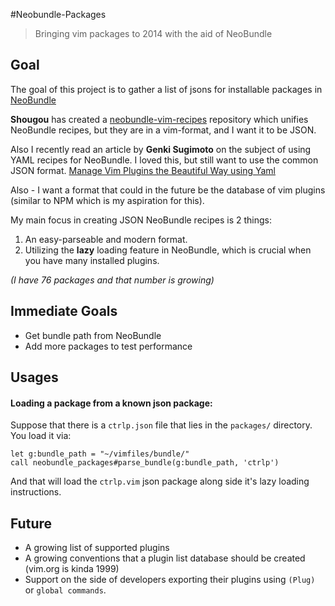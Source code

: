 #Neobundle-Packages
> Bringing vim packages to 2014 with the aid of NeoBundle

## Goal

The goal of this project is to gather a list of jsons for installable packages in [NeoBundle](https://github.com/Shougo/neobundle.vim)

**Shougou** has created a [neobundle-vim-recipes](https://github.com/Shougo/neobundle-vim-recipes) repository
which unifies NeoBundle recipes, but they are in a vim-format, and I want it to be JSON.

Also I recently read an article by **Genki Sugimoto** on the subject of using YAML recipes for NeoBundle. I loved this,
but still want to use the common JSON format.
[Manage Vim Plugins the Beautiful Way using Yaml](http://genkisugimoto.com/blog/manage-vim-plugins-via-yaml/)

Also - I want a format that could in the future be the database of vim plugins (similar to NPM which
is my aspiration for this).

My main focus in creating JSON NeoBundle recipes is 2 things:
1. An easy-parseable and modern format.
2. Utilizing the **lazy** loading feature in NeoBundle, which is crucial when you have many installed plugins.

*(I have 76 packages and that number is growing)*

## Immediate Goals

- Get bundle path from NeoBundle
- Add more packages to test performance

## Usages

#### Loading a package from a known json package:

Suppose that there is a `ctrlp.json` file that lies in the `packages/` directory. You load it via:
```vim
let g:bundle_path = "~/vimfiles/bundle/"
call neobundle_packages#parse_bundle(g:bundle_path, 'ctrlp')
```

And that will load the `ctrlp.vim` json package along side it's lazy loading instructions.

## Future

- A growing list of supported plugins
- A growing conventions that a plugin list database should be created (vim.org is kinda 1999)
- Support on the side of developers exporting their plugins using `(Plug)` or `global commands`.

